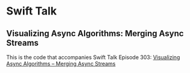 # Swift Talk
## Visualizing Async Algorithms: Merging Async Streams

This is the code that accompanies Swift Talk Episode 303: [Visualizing Async Algorithms – Merging Async Streams](https://talk.objc.io/episodes/S01E303-visualizing-async-algorithms-merging-async-streams)
